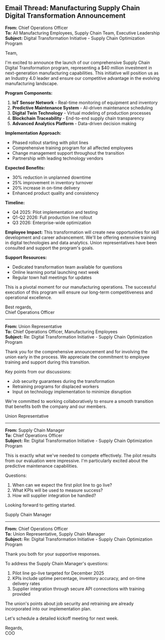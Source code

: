 ## Email Thread: Manufacturing Supply Chain Digital Transformation Announcement

**From:** Chief Operations Officer  
**To:** All Manufacturing Employees, Supply Chain Team, Executive Leadership  
**Subject:** Digital Transformation Initiative - Supply Chain Optimization Program  

Team,

I'm excited to announce the launch of our comprehensive Supply Chain Digital Transformation program, representing a $40 million investment in next-generation manufacturing capabilities. This initiative will position us as an Industry 4.0 leader and ensure our competitive advantage in the evolving manufacturing landscape.

**Program Components:**
1. **IoT Sensor Network** - Real-time monitoring of equipment and inventory
2. **Predictive Maintenance System** - AI-driven maintenance scheduling
3. **Digital Twin Technology** - Virtual modeling of production processes
4. **Blockchain Traceability** - End-to-end supply chain transparency
5. **Advanced Analytics Platform** - Data-driven decision making

**Implementation Approach:**
- Phased rollout starting with pilot lines
- Comprehensive training program for all affected employees
- Change management support throughout the transition
- Partnership with leading technology vendors

**Expected Benefits:**
- 30% reduction in unplanned downtime
- 25% improvement in inventory turnover
- 20% increase in on-time delivery
- Enhanced product quality and consistency

**Timeline:**
- Q4 2025: Pilot implementation and testing
- Q1-Q2 2026: Full production line rollout
- Q3 2026: Enterprise-wide optimization

**Employee Impact:**
This transformation will create new opportunities for skill development and career advancement. We'll be offering extensive training in digital technologies and data analytics. Union representatives have been consulted and support the program's goals.

**Support Resources:**
- Dedicated transformation team available for questions
- Online learning portal launching next week
- Regular town hall meetings for updates

This is a pivotal moment for our manufacturing operations. The successful execution of this program will ensure our long-term competitiveness and operational excellence.

Best regards,  
Chief Operations Officer

---

**From:** Union Representative  
**To:** Chief Operations Officer, Manufacturing Employees  
**Subject:** Re: Digital Transformation Initiative - Supply Chain Optimization Program  

Thank you for the comprehensive announcement and for involving the union early in the process. We appreciate the commitment to employee training and support during this transition.

Key points from our discussions:
- Job security guarantees during the transformation
- Retraining programs for displaced workers
- Input on technology implementation to minimize disruption

We're committed to working collaboratively to ensure a smooth transition that benefits both the company and our members.

Union Representative

---

**From:** Supply Chain Manager  
**To:** Chief Operations Officer  
**Subject:** Re: Digital Transformation Initiative - Supply Chain Optimization Program  

This is exactly what we've needed to compete effectively. The pilot results from our evaluation were impressive. I'm particularly excited about the predictive maintenance capabilities.

Questions:
1. When can we expect the first pilot line to go live?
2. What KPIs will be used to measure success?
3. How will supplier integration be handled?

Looking forward to getting started.

Supply Chain Manager

---

**From:** Chief Operations Officer  
**To:** Union Representative, Supply Chain Manager  
**Subject:** Re: Digital Transformation Initiative - Supply Chain Optimization Program  

Thank you both for your supportive responses.

To address the Supply Chain Manager's questions:
1. Pilot line go-live targeted for December 2025
2. KPIs include uptime percentage, inventory accuracy, and on-time delivery rates
3. Supplier integration through secure API connections with training provided

The union's points about job security and retraining are already incorporated into our implementation plan.

Let's schedule a detailed kickoff meeting for next week.

Regards,  
COO